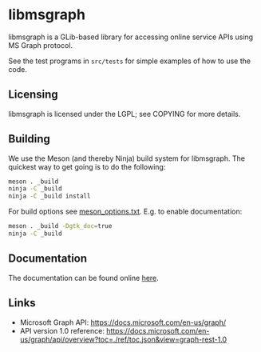 # libmsgraph

libmsgraph is a GLib-based library for accessing online service APIs using MS Graph protocol.

See the test programs in `src/tests` for simple examples of how to use the code.

## Licensing

libmsgraph is licensed under the LGPL; see COPYING for more details.

## Building

We use the Meson (and thereby Ninja) build system for libmsgraph. The quickest
way to get going is to do the following:

```sh
meson . _build
ninja -C _build
ninja -C _build install
```

For build options see [meson_options.txt](./meson_options.txt). E.g. to enable documentation:

```sh
meson . _build -Dgtk_doc=true
ninja -C _build
```


## Documentation

The documentation can be found online
[here](https://gnome.pages.gitlab.gnome.org/msgraph).

## Links

- Microsoft Graph API: https://docs.microsoft.com/en-us/graph/
- API version 1.0 reference: https://docs.microsoft.com/en-us/graph/api/overview?toc=./ref/toc.json&view=graph-rest-1.0
